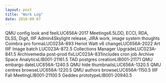 ```yaml
---
layout: post
title: "Work Log"
date: 2018-09-07
---
```

<tr><td>QMU config look and feel</td><td>LUC656A-201</td><td>7</td><td></td></tr>
<tr><td>Meetings</td><td></td><td>6.5</td><td>LDD, ECCI, RDA, DLSS, Digit, IIIF</td></tr>
<tr><td>Admin</td><td></td><td>4</td><td>Skylight release, JIRA work, image system thoughts</td></tr>
<tr><td>Coimbra pro forma</td><td>LUC023A-89</td><td>3</td><td></td></tr>
<tr><td>Heriot Watt v6 change</td><td>LUC656A-202</td><td>2</td><td></td></tr>
<tr><td>Art IIIF Image batch </td><td>LUC023A-87</td><td>2.5</td><td></td></tr>
<tr><td>Collections Manager Upgrade</td><td>LUC023A-84</td><td>1.5</td><td></td></tr>
<tr><td>Archivemedia post-prod fix</td><td>LUC023A-83</td><td>1</td><td>includes cron job</td></tr>
<tr><td>Archive Space Analytics</td><td>LIB001-2116</td><td>1.5</td><td></td></tr>
<tr><td>TAD postgres creation</td><td>LIB001-2117</td><td>1</td><td></td></tr>
<tr><td>QMU embargo date</td><td>LUC656A-124</td><td>0.5</td><td></td></tr>
<tr><td>QMU hide thumbnails</td><td>LUC656A-132</td><td>0.5</td><td></td></tr>
<tr><td>QMU centres browse</td><td>LUC656A-122</td><td>0.5</td><td></td></tr>
<tr><td>QMU authors browse</td><td>LUC656A-115</td><td>0.5</td><td></td></tr>
<tr><td>IIIF Fall Meeting</td><td>LIB001-2110</td><td>0.5</td><td></td></tr>
<tr><td>Geddes prototype</td><td>LIB001-2094</td><td>0.5</td><td></td></tr>
